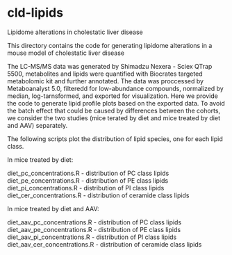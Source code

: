 # cld-lipids
Lipidome alterations in cholestatic liver disease

This directory contains the code for generating lipidome alterations in a mouse model of cholestatic liver disease

The LC-MS/MS data was generated by Shimadzu Nexera - Sciex QTrap 5500, metabolites and lipids were quantified with Biocrates targeted metabolomic kit and further annotated. The data was proccessed by Metaboanalyst 5.0, filteredd for low-abundance compounds, normalized by median, log-tarnsformed, and exported for visualization. Here we provide the code to generate lipid profile plots based on the exported data. To avoid the batch effect that could be caused by differences between the cohorts, we consider the two studies (mice terated by diet and mice treated by diet and AAV) separately. 

The following scripts plot the distribution of lipid species, one for each lipid class.

In mice treated by diet:

diet_pc_concentrations.R - distribution of PC class lipids
diet_pe_concentrations.R - distribution of PE class lipids
diet_pi_concentrations.R - distribution of PI class lipids
diet_cer_concentrations.R - distribution of ceramide class lipids

In mice treated by diet and AAV:

diet_aav_pc_concentrations.R - distribution of PC class lipids
diet_aav_pe_concentrations.R - distribution of PE class lipids
diet_aav_pi_concentrations.R - distribution of PI class lipids
diet_aav_cer_concentrations.R - distribution of ceramide class lipids
